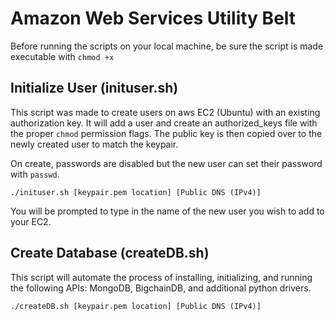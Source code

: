 Amazon Web Services Utility Belt
================================

Before running the scripts on your local machine, be sure the script is made 
executable with ``chmod +x``

Initialize User (inituser.sh)
-----------------------------
This script was made to create users on aws EC2 (Ubuntu) with an existing authorization 
key. It will add a user and create an authorized_keys file with the proper ``chmod`` 
permission flags. The public key is then copied over to the newly created user to match the keypair.

On create, passwords are disabled but the new user can set their password with ``passwd``.

``./inituser.sh [keypair.pem location] [Public DNS (IPv4)]``

You will be prompted to type in the name of the new user you wish to add to your EC2.

Create Database (createDB.sh)
-----------------------------
This script will automate the process of installing, initializing, and running the following 
APIs: MongoDB, BigchainDB, and additional python drivers.

``./createDB.sh [keypair.pem location] [Public DNS (IPv4)]``
